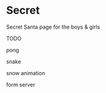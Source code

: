 # Secret
Secret Santa page for the boys &amp; girls

TODO

pong

snake

snow animation

form
server

